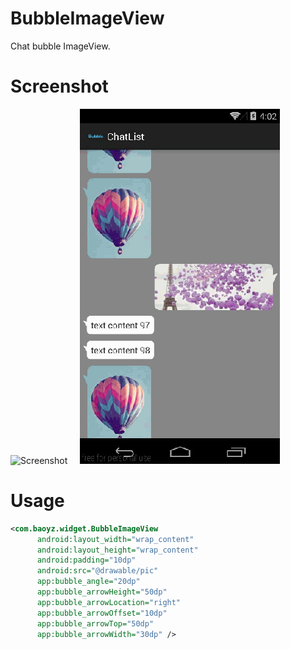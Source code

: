 BubbleImageView
===============

Chat bubble ImageView.

# Screenshot
<p>
   <img src="https://raw.githubusercontent.com/reasonpun/YoyoBubbleImageView/master/screenshot-1
   .png"
   width="320" alt="Screenshot"/>
   &nbsp;&nbsp;&nbsp;
   <img src="https://raw.githubusercontent.com/reasonpun/YoyoBubbleImageView/master/demo.gif" width="320" alt="demo"/>
</p>


# Usage

```xml
<com.baoyz.widget.BubbleImageView
      android:layout_width="wrap_content"
      android:layout_height="wrap_content"
      android:padding="10dp"
      android:src="@drawable/pic"
      app:bubble_angle="20dp"
      app:bubble_arrowHeight="50dp"
      app:bubble_arrowLocation="right"
      app:bubble_arrowOffset="10dp"
      app:bubble_arrowTop="50dp"
      app:bubble_arrowWidth="30dp" />
```
